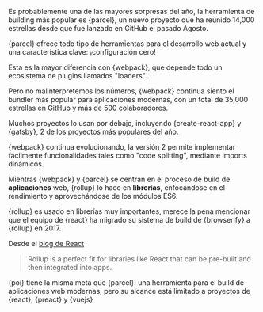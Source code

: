 Es probablemente una de las mayores sorpresas del año, la herramienta de building más popular es {parcel}, un nuevo proyecto que ha reunido 14,000 estrellas desde que fue lanzado en GitHub el pasado Agosto.

{parcel} ofrece todo tipo de herramientas para el desarrollo web actual y una característica clave: ¡configuración cero!

Esta es la mayor diferencia con {webpack}, que depende todo un ecosistema de plugins llamados "loaders".

Pero no malinterpretemos los números, {webpack} continua siento el bundler más popular para aplicaciones modernas, con un total de 35,000 estrellas en GitHub y más de 500 colaboradores.   

Muchos proyectos lo usan por debajo, incluyendo {create-react-app} y {gatsby}, 2 de los proyectos más populares del año.

{webpack} continua evolucionando, la versión 2 permite implementar fácilmente funcionalidades tales como "code splitting", mediante imports dinámicos.   

Mientras {webpack} y {parcel} se centran en el proceso de build de **aplicaciones** web, {rollup} lo hace en **librerías**, enfocándose en el rendimiento y aprovechándose de los módulos ES6.

{rollup} es usado en librerías muy importantes, merece la pena mencionar que el equipo de {react} ha migrado su sistema de build de {browserify} a {rollup} en 2017.

Desde el [blog de React](https://reactjs.org/blog/2017/12/15/improving-the-repository-infrastructure.html)

> Rollup is a perfect fit for libraries like React that can be pre-built and then integrated into apps.

{poi} tiene la misma meta que {parcel}: una herramienta para el build de aplicaciones web modernas, pero su alcance está limitado a proyectos de {react}, {preact} y {vuejs}
